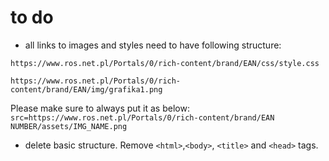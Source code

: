 # to do



* all links to images and styles need to have following structure:
```
https://www.ros.net.pl/Portals/0/rich-content/brand/EAN/css/style.css
```
```
https://www.ros.net.pl/Portals/0/rich-content/brand/EAN/img/grafika1.png
```

Please make sure to always put it as below:
`src=https://www.ros.net.pl/Portals/0/rich-content/brand/EAN NUMBER/assets/IMG_NAME.png`


* delete basic <html> structure. Remove `<html>`,`<body>`, `<title>` and `<head>` tags.

